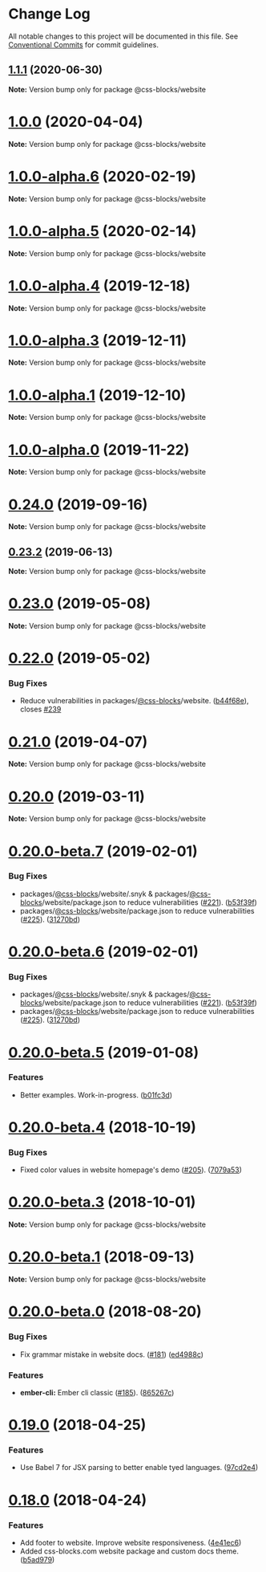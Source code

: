 # Change Log

All notable changes to this project will be documented in this file.
See [Conventional Commits](https://conventionalcommits.org) for commit guidelines.

## [1.1.1](https://github.com/linkedin/css-blocks/compare/v1.1.0...v1.1.1) (2020-06-30)

**Note:** Version bump only for package @css-blocks/website





# [1.0.0](https://github.com/linkedin/css-blocks/compare/v1.0.0-alpha.7...v1.0.0) (2020-04-04)

**Note:** Version bump only for package @css-blocks/website





# [1.0.0-alpha.6](https://github.com/linkedin/css-blocks/compare/v1.0.0-alpha.5...v1.0.0-alpha.6) (2020-02-19)

**Note:** Version bump only for package @css-blocks/website





# [1.0.0-alpha.5](https://github.com/linkedin/css-blocks/compare/v1.0.0-alpha.4...v1.0.0-alpha.5) (2020-02-14)

**Note:** Version bump only for package @css-blocks/website





# [1.0.0-alpha.4](https://github.com/linkedin/css-blocks/compare/v1.0.0-alpha.3...v1.0.0-alpha.4) (2019-12-18)

**Note:** Version bump only for package @css-blocks/website





# [1.0.0-alpha.3](https://github.com/linkedin/css-blocks/compare/v1.0.0-alpha.2...v1.0.0-alpha.3) (2019-12-11)

**Note:** Version bump only for package @css-blocks/website





# [1.0.0-alpha.1](https://github.com/linkedin/css-blocks/compare/v1.0.0-alpha.0...v1.0.0-alpha.1) (2019-12-10)

**Note:** Version bump only for package @css-blocks/website





# [1.0.0-alpha.0](https://github.com/linkedin/css-blocks/compare/v0.24.0...v1.0.0-alpha.0) (2019-11-22)

**Note:** Version bump only for package @css-blocks/website





# [0.24.0](https://github.com/linkedin/css-blocks/compare/v0.23.2...v0.24.0) (2019-09-16)

**Note:** Version bump only for package @css-blocks/website





<a name="0.23.2"></a>
## [0.23.2](https://github.com/linkedin/css-blocks/compare/v0.23.1...v0.23.2) (2019-06-13)

**Note:** Version bump only for package @css-blocks/website





<a name="0.23.0"></a>
# [0.23.0](https://github.com/linkedin/css-blocks/compare/v0.22.0...v0.23.0) (2019-05-08)

**Note:** Version bump only for package @css-blocks/website





<a name="0.22.0"></a>
# [0.22.0](https://github.com/linkedin/css-blocks/compare/v0.21.0...v0.22.0) (2019-05-02)


### Bug Fixes

* Reduce vulnerabilities in packages/[@css-blocks](https://github.com/css-blocks)/website. ([b44f68e](https://github.com/linkedin/css-blocks/commit/b44f68e)), closes [#239](https://github.com/linkedin/css-blocks/issues/239)





<a name="0.21.0"></a>
# [0.21.0](https://github.com/linkedin/css-blocks/compare/v0.20.0...v0.21.0) (2019-04-07)

**Note:** Version bump only for package @css-blocks/website





<a name="0.20.0"></a>
# [0.20.0](https://github.com/linkedin/css-blocks/compare/v0.20.0-beta.8...v0.20.0) (2019-03-11)

**Note:** Version bump only for package @css-blocks/website





<a name="0.20.0-beta.7"></a>
# [0.20.0-beta.7](https://github.com/linkedin/css-blocks/compare/v0.20.0-beta.5...v0.20.0-beta.7) (2019-02-01)


### Bug Fixes

* packages/[@css-blocks](https://github.com/css-blocks)/website/.snyk & packages/[@css-blocks](https://github.com/css-blocks)/website/package.json to reduce vulnerabilities ([#221](https://github.com/linkedin/css-blocks/issues/221)). ([b53f39f](https://github.com/linkedin/css-blocks/commit/b53f39f))
* packages/[@css-blocks](https://github.com/css-blocks)/website/package.json to reduce vulnerabilities ([#225](https://github.com/linkedin/css-blocks/issues/225)). ([31270bd](https://github.com/linkedin/css-blocks/commit/31270bd))





<a name="0.20.0-beta.6"></a>
# [0.20.0-beta.6](https://github.com/linkedin/css-blocks/compare/v0.20.0-beta.5...v0.20.0-beta.6) (2019-02-01)


### Bug Fixes

* packages/[@css-blocks](https://github.com/css-blocks)/website/.snyk & packages/[@css-blocks](https://github.com/css-blocks)/website/package.json to reduce vulnerabilities ([#221](https://github.com/linkedin/css-blocks/issues/221)). ([b53f39f](https://github.com/linkedin/css-blocks/commit/b53f39f))
* packages/[@css-blocks](https://github.com/css-blocks)/website/package.json to reduce vulnerabilities ([#225](https://github.com/linkedin/css-blocks/issues/225)). ([31270bd](https://github.com/linkedin/css-blocks/commit/31270bd))





<a name="0.20.0-beta.5"></a>
# [0.20.0-beta.5](https://github.com/linkedin/css-blocks/compare/v0.20.0-beta.4...v0.20.0-beta.5) (2019-01-08)


### Features

* Better examples. Work-in-progress. ([b01fc3d](https://github.com/linkedin/css-blocks/commit/b01fc3d))





<a name="0.20.0-beta.4"></a>
# [0.20.0-beta.4](https://github.com/linkedin/css-blocks/compare/v0.20.0-beta.3...v0.20.0-beta.4) (2018-10-19)


### Bug Fixes

* Fixed color values in website homepage's demo ([#205](https://github.com/linkedin/css-blocks/issues/205)). ([7079a53](https://github.com/linkedin/css-blocks/commit/7079a53))





<a name="0.20.0-beta.3"></a>
# [0.20.0-beta.3](https://github.com/linkedin/css-blocks/compare/v0.20.0-beta.2...v0.20.0-beta.3) (2018-10-01)

**Note:** Version bump only for package @css-blocks/website





<a name="0.20.0-beta.1"></a>
# [0.20.0-beta.1](https://github.com/linkedin/css-blocks/compare/v0.20.0-beta.0...v0.20.0-beta.1) (2018-09-13)

**Note:** Version bump only for package @css-blocks/website





<a name="0.20.0-beta.0"></a>
# [0.20.0-beta.0](https://github.com/linkedin/css-blocks/compare/v0.19.0...v0.20.0-beta.0) (2018-08-20)


### Bug Fixes

* Fix grammar mistake in website docs. ([#181](https://github.com/linkedin/css-blocks/issues/181)) ([ed4988c](https://github.com/linkedin/css-blocks/commit/ed4988c))


### Features

* **ember-cli:** Ember cli classic ([#185](https://github.com/linkedin/css-blocks/issues/185)). ([865267c](https://github.com/linkedin/css-blocks/commit/865267c))





<a name="0.19.0"></a>
# [0.19.0](https://github.com/linkedin/css-blocks/compare/v0.18.0...v0.19.0) (2018-04-25)


### Features

* Use Babel 7 for JSX parsing to better enable tyed languages. ([97cd2e4](https://github.com/linkedin/css-blocks/commit/97cd2e4))





<a name="0.18.0"></a>
# [0.18.0](https://github.com/linkedin/css-blocks/compare/0.15.1...0.18.0) (2018-04-24)


### Features

* Add footer to website. Improve website responsiveness. ([4e41ec6](https://github.com/linkedin/css-blocks/commit/4e41ec6))
* Added css-blocks.com website package and custom docs theme. ([b5ad979](https://github.com/linkedin/css-blocks/commit/b5ad979))
